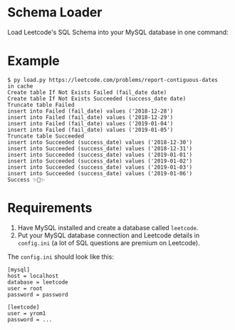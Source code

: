 # Schema Loader

Load Leetcode's SQL Schema into your MySQL database in one command:

# Example

```
$ py load.py https://leetcode.com/problems/report-contiguous-dates
in cache
Create table If Not Exists Failed (fail_date date)
Create table If Not Exists Succeeded (success_date date)
Truncate table Failed
insert into Failed (fail_date) values ('2018-12-28')
insert into Failed (fail_date) values ('2018-12-29')
insert into Failed (fail_date) values ('2019-01-04')
insert into Failed (fail_date) values ('2019-01-05')
Truncate table Succeeded
insert into Succeeded (success_date) values ('2018-12-30')
insert into Succeeded (success_date) values ('2018-12-31')
insert into Succeeded (success_date) values ('2019-01-01')
insert into Succeeded (success_date) values ('2019-01-02')
insert into Succeeded (success_date) values ('2019-01-03')
insert into Succeeded (success_date) values ('2019-01-06')
Success ✨🍰✨
```

# Requirements
1) Have MySQL installed and create a database called `leetcode`.
2) Put your MySQL database connection and Leetcode details in `config.ini` (a lot of SQL questions are premium on Leetcode).

The `config.ini` should look like this:
```
[mysql]
host = localhost
database = leetcode
user = root
password = password

[leetcode]
user = yrom1
password = ...
```